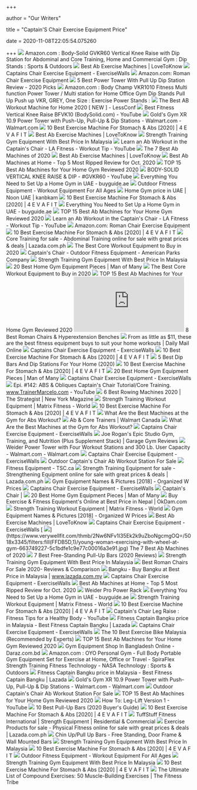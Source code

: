 +++
        
author = "Our Writers"
        
title = "Captain'S Chair Exercise Equipment Price"
        
date = 2020-11-08T22:05:54.075260
        
+++
[ ![](https://images-na.ssl-images-amazon.com/images/I/61FnrCLi4bL._AC_SY879_.jpg)](https://images-na.ssl-images-amazon.com/images/I/61FnrCLi4bL._AC_SY879_.jpg) Amazon.com : Body-Solid GVKR60 Vertical Knee Raise with Dip Station for  Abdominal and Core Training, Home and Commercial Gym : Dip Stands : Sports  & Outdoors
[ ![](https://cf.ltkcdn.net/exercise/images/std/167459-245x425-BestFitnessVertKneeStation.jpg)](https://cf.ltkcdn.net/exercise/images/std/167459-245x425-BestFitnessVertKneeStation.jpg) Best Ab Exercise Machines | LoveToKnow
[ ![](https://lh3.googleusercontent.com/proxy/Tqmd8iMblc444PqTM9FFIHzu6nVenqOMOUtxdVRm2VMRAIE-RuWmF5_bg5TZDhK6qaHk03pA-NJ2rqyx7_PkF27DR5UuazTQ0pftsC_2wVIPNWAK0_zU6FZ4-MlpSg=s0-d)](https://lh3.googleusercontent.com/proxy/Tqmd8iMblc444PqTM9FFIHzu6nVenqOMOUtxdVRm2VMRAIE-RuWmF5_bg5TZDhK6qaHk03pA-NJ2rqyx7_PkF27DR5UuazTQ0pftsC_2wVIPNWAK0_zU6FZ4-MlpSg=s0-d) Captains Chair Exercise Equipment - ExerciseWalls
[ ![](https://m.media-amazon.com/images/I/5193YaMk5gL._AC_UY218_.jpg)](https://m.media-amazon.com/images/I/5193YaMk5gL._AC_UY218_.jpg) Amazon.com: Roman Chair Exercise Equipment
[ ![](https://www.bestromanchair.com/wp-content/uploads/2016/12/xmark-power-tower.jpg)](https://www.bestromanchair.com/wp-content/uploads/2016/12/xmark-power-tower.jpg) 5 Best Power Tower With Pull Up Dip Station Review - 2020 Picks
[ ![](https://m.media-amazon.com/images/S/aplus-media/vc/42416fde-4809-4391-a0c1-9c32fd105cfa._SR970,300_.jpg)](https://m.media-amazon.com/images/S/aplus-media/vc/42416fde-4809-4391-a0c1-9c32fd105cfa._SR970,300_.jpg) Amazon.com : Body Champ VKR1010 Fitness Multi function Power Tower / Multi  station for Home Office Gym Dip Stands Pull Up Push up VKR, GREY, One Size  : Exercise Power Stands :
[ ![](https://lessconf.com/wp-content/uploads/2020/02/best-ab-workout-machine-for-home-2020.jpg)](https://lessconf.com/wp-content/uploads/2020/02/best-ab-workout-machine-for-home-2020.jpg) The Best AB Workout Machine for Home 2020 [ NEW ] - LessConf
[ ![](https://i.ytimg.com/vi/aJF99OreIV8/sddefault.jpg)](https://i.ytimg.com/vi/aJF99OreIV8/sddefault.jpg) Best Fitness Vertical Knee Raise BFVK10 (BodySolid.com) - YouTube
[ ![](https://i5.walmartimages.com/asr/10c122b2-a943-4b3f-9b67-d8d86fd18ac6_1.29d55bef1000f04aff0829421ef0db62.jpeg?odnWidth=450&odnHeight=450&odnBg=ffffff)](https://i5.walmartimages.com/asr/10c122b2-a943-4b3f-9b67-d8d86fd18ac6_1.29d55bef1000f04aff0829421ef0db62.jpeg?odnWidth=450&odnHeight=450&odnBg=ffffff) Gold's Gym XR 10.9 Power Tower with Push-Up, Pull-Up & Dip Stations -  Walmart.com - Walmart.com
[ ![](https://4evafit-com.exactdn.com/wp-content/uploads/2020/03/exercise-machine-for-stomach-abs-1.jpg)](https://4evafit-com.exactdn.com/wp-content/uploads/2020/03/exercise-machine-for-stomach-abs-1.jpg) 10 Best Exercise Machine For Stomach & Abs [2020] | 4 E V A F I T
[ ![](https://cf.ltkcdn.net/exercise/images/std/167477-425x356-ApexRomanBench_amz.jpg)](https://cf.ltkcdn.net/exercise/images/std/167477-425x356-ApexRomanBench_amz.jpg) Best Ab Exercise Machines | LoveToKnow
[ ![](https://my-test-11.slatic.net/p/932df1adf44f749c0f2bbf9312e45a0f.jpg)](https://my-test-11.slatic.net/p/932df1adf44f749c0f2bbf9312e45a0f.jpg) Strength Training Gym Equipment With Best Price In Malaysia
[ ![](https://i.ytimg.com/vi/bszgACEscFA/maxresdefault.jpg)](https://i.ytimg.com/vi/bszgACEscFA/maxresdefault.jpg) Learn an Ab Workout in the Captain's Chair - LA Fitness - Workout Tip -  YouTube
[ ![](https://www.verywellfit.com/thmb/DNFS7S-t85aqgankS08rvmGgJYU=/900x0/filters:no_upscale():max_bytes(150000):strip_icc()/61mGk5HukOL._SL1400_-5a4e94d34e4f7d003a3d5b81.jpg)](https://www.verywellfit.com/thmb/DNFS7S-t85aqgankS08rvmGgJYU=/900x0/filters:no_upscale():max_bytes(150000):strip_icc()/61mGk5HukOL._SL1400_-5a4e94d34e4f7d003a3d5b81.jpg) The 7 Best Ab Machines of 2020
[ ![](https://cf.ltkcdn.net/exercise/images/orig/167457-349x423-GoFitStabilityBall.jpg)](https://cf.ltkcdn.net/exercise/images/orig/167457-349x423-GoFitStabilityBall.jpg) Best Ab Exercise Machines | LoveToKnow
[ ![](https://cdn-ajjec.nitrocdn.com/pmclQDYaEYkDzRpYJXzhmNnotluYXfdp/assets/static/optimized/rev-98de1bd/wp-content/uploads/2016/07/ab-machines-768x507.jpg)](https://cdn-ajjec.nitrocdn.com/pmclQDYaEYkDzRpYJXzhmNnotluYXfdp/assets/static/optimized/rev-98de1bd/wp-content/uploads/2016/07/ab-machines-768x507.jpg) Best Ab Machines at Home - Top 5 Most Ripped Review for Oct. 2020
[ ![](https://m.media-amazon.com/images/I/41cyCGeAtDL.jpg)](https://m.media-amazon.com/images/I/41cyCGeAtDL.jpg) TOP 15 Best Ab Machines for Your Home Gym Reviewed 2020
[ ![](https://i.ytimg.com/vi/4mA4Izx4dYA/hqdefault.jpg)](https://i.ytimg.com/vi/4mA4Izx4dYA/hqdefault.jpg) BODY-SOLID VERTICAL KNEE RAISE & DIP - #GVKR60 - YouTube
[ ![](https://buyguide.ae/wp-content/uploads/2019/08/home_gym_-3-1280x720.jpg)](https://buyguide.ae/wp-content/uploads/2019/08/home_gym_-3-1280x720.jpg) Everything You Need to Set Up a Home Gym in UAE - buyguide.ae
[ ![](https://mk0aps201827rulidqhi.kinstacdn.com/content/uploads/2018/06/FITT166FRONT-430x287.png)](https://mk0aps201827rulidqhi.kinstacdn.com/content/uploads/2018/06/FITT166FRONT-430x287.png) Outdoor Fitness Equipment - Workout Equipment For All Ages
[ ![](https://k.nooncdn.com/t_desktop-pdp-v1/v1519912235/N13492927A_1.jpg)](https://k.nooncdn.com/t_desktop-pdp-v1/v1519912235/N13492927A_1.jpg) Home Gym price in UAE | Noon UAE | kanbkam
[ ![](https://4evafit-com.exactdn.com/wp-content/uploads/2020/07/exercise-machine-for-stomach-abs-300x223.jpg?strip=all&lossy=1)](https://4evafit-com.exactdn.com/wp-content/uploads/2020/07/exercise-machine-for-stomach-abs-300x223.jpg?strip=all&lossy=1) 10 Best Exercise Machine For Stomach & Abs [2020] | 4 E V A F I T
[ ![](https://buyguide.ae/wp-content/uploads/2020/07/Multi-functional-Weight-Lifting-Bench.jpg)](https://buyguide.ae/wp-content/uploads/2020/07/Multi-functional-Weight-Lifting-Bench.jpg) Everything You Need to Set Up a Home Gym in UAE - buyguide.ae
[ ![](https://m.media-amazon.com/images/I/41guuewW7XL.jpg)](https://m.media-amazon.com/images/I/41guuewW7XL.jpg) TOP 15 Best Ab Machines for Your Home Gym Reviewed 2020
[ ![](https://i.ytimg.com/vi/bszgACEscFA/hqdefault.jpg)](https://i.ytimg.com/vi/bszgACEscFA/hqdefault.jpg) Learn an Ab Workout in the Captain's Chair - LA Fitness - Workout Tip -  YouTube
[ ![](https://m.media-amazon.com/images/I/41zlUeVxMpL._SS400_.jpg)](https://m.media-amazon.com/images/I/41zlUeVxMpL._SS400_.jpg) Amazon.com: Roman Chair Exercise Equipment
[ ![](https://4evafit-com.exactdn.com/wp-content/uploads/2020/03/exercise-bench-workouts-1.jpg?strip=all&lossy=1&fit=1024%2C1024&ssl=1)](https://4evafit-com.exactdn.com/wp-content/uploads/2020/03/exercise-bench-workouts-1.jpg?strip=all&lossy=1&fit=1024%2C1024&ssl=1) 10 Best Exercise Machine For Stomach & Abs [2020] | 4 E V A F I T
[ ![](https://ph-test-11.slatic.net/p/4119a648d48d04d476b6766f0ef3556c.jpg)](https://ph-test-11.slatic.net/p/4119a648d48d04d476b6766f0ef3556c.jpg) Core Training for sale - Abdominal Training online for sale with great  prices & deals | Lazada.com.ph
[ ![](https://www.verywellfit.com/thmb/T6hyr2y3oiyIsJnujHYSa-NyAxA=/2121x1193/smart/filters:no_upscale()/GettyImages-763158479-5b18fe4f3de4230037c2220f.jpg)](https://www.verywellfit.com/thmb/T6hyr2y3oiyIsJnujHYSa-NyAxA=/2121x1193/smart/filters:no_upscale()/GettyImages-763158479-5b18fe4f3de4230037c2220f.jpg) The Best Core Workout Equipment to Buy in 2020
[ ![](https://www.americanparkscompany.com/media/catalog/product/u/p/up167-captains-chair_3.jpg)](https://www.americanparkscompany.com/media/catalog/product/u/p/up167-captains-chair_3.jpg) Captain's Chair - Outdoor Fitness Equipment - American Parks Company
[ ![](https://my-test-11.slatic.net/p/56d2c8c73b7fc7104c7d54625837417b.jpg)](https://my-test-11.slatic.net/p/56d2c8c73b7fc7104c7d54625837417b.jpg) Strength Training Gym Equipment With Best Price In Malaysia
[ ![](https://manofmany.com/wp-content/uploads/2020/05/Home-Workout-Equipment-1-1280x720.jpg)](https://manofmany.com/wp-content/uploads/2020/05/Home-Workout-Equipment-1-1280x720.jpg) 20 Best Home Gym Equipment Pieces | Man of Many
[ ![](https://www.verywellfit.com/thmb/TDUxghuTQ79riN_IuUabGVWy9oY=/2121x1414/filters:no_upscale():max_bytes(150000):strip_icc()/GettyImages-723523605-5b18fdef3de4230037c218aa.jpg)](https://www.verywellfit.com/thmb/TDUxghuTQ79riN_IuUabGVWy9oY=/2121x1414/filters:no_upscale():max_bytes(150000):strip_icc()/GettyImages-723523605-5b18fdef3de4230037c218aa.jpg) The Best Core Workout Equipment to Buy in 2020
[ ![](https://m.media-amazon.com/images/I/510RXX8BdIL.jpg)](https://m.media-amazon.com/images/I/510RXX8BdIL.jpg) TOP 15 Best Ab Machines for Your Home Gym Reviewed 2020
[ ![](https://abmachinesguide.com/wp-content/plugins/aawp/public/image.php?url=aHR0cHM6Ly9tLm1lZGlhLWFtYXpvbi5jb20vaW1hZ2VzL0kvNTE5VGJUanVOMkwuanBn)](https://abmachinesguide.com/wp-content/plugins/aawp/public/image.php?url=aHR0cHM6Ly9tLm1lZGlhLWFtYXpvbi5jb20vaW1hZ2VzL0kvNTE5VGJUanVOMkwuanBn) 8 Best Roman Chairs & Hyperextension Benches
[ ![](https://i.dailymail.co.uk/1s/2020/03/30/05/26569940-0-image-a-5_1585545200572.jpg)](https://i.dailymail.co.uk/1s/2020/03/30/05/26569940-0-image-a-5_1585545200572.jpg) From as little as $11, these are the best fitness equipment buys to suit  your home workouts | Daily Mail Online
[ ![](https://www.verywellfit.com/thmb/nuvmLP6_LVaiKXpd8KL4IW-1uSI=/1000x667/filters:no_upscale():max_bytes(150000):strip_icc()/61F40AJYjjL._SL1000_-5b18fc863418c600375be8f4.jpg)](https://www.verywellfit.com/thmb/nuvmLP6_LVaiKXpd8KL4IW-1uSI=/1000x667/filters:no_upscale():max_bytes(150000):strip_icc()/61F40AJYjjL._SL1000_-5b18fc863418c600375be8f4.jpg) Captains Chair Exercise Equipment - ExerciseWalls
[ ![](https://4evafit.com/wp-content/uploads/2020/03/exercise-bench-workouts-4evafit.jpg)](https://4evafit.com/wp-content/uploads/2020/03/exercise-bench-workouts-4evafit.jpg) 10 Best Exercise Machine For Stomach & Abs [2020] | 4 E V A F I T
[ ![](https://www.livin3.com/wp-content/uploads/2018/06/home-dip-bar.jpg)](https://www.livin3.com/wp-content/uploads/2018/06/home-dip-bar.jpg) 5 Best Dip Bars And Dip Stations For Your Home (2020)
[ ![](https://4evafit-com.exactdn.com/wp-content/uploads/2020/06/home-walking-machine-Bowflex-TreadClimber-TC100-768x576.jpg?strip=all&lossy=1&ssl=1)](https://4evafit-com.exactdn.com/wp-content/uploads/2020/06/home-walking-machine-Bowflex-TreadClimber-TC100-768x576.jpg?strip=all&lossy=1&ssl=1) 10 Best Exercise Machine For Stomach & Abs [2020] | 4 E V A F I T
[ ![](https://manofmany.com/wp-content/uploads/2020/05/Concept2-Model-D-Indoor-Rowing-Machine.jpg)](https://manofmany.com/wp-content/uploads/2020/05/Concept2-Model-D-Indoor-Rowing-Machine.jpg) 20 Best Home Gym Equipment Pieces | Man of Many
[ ![](https://lh4.googleusercontent.com/proxy/tEYrUQ3LAK2qpP3GISibZZdjRC-xk_5vM5TY1T-FCCqYuQCQsV7lS2xIahvB1uTKhCFCYtXHUAK_VFgLiwxD_xRVdx0NXczHl4mfOaldlQJVFsY=s0-d)](https://lh4.googleusercontent.com/proxy/tEYrUQ3LAK2qpP3GISibZZdjRC-xk_5vM5TY1T-FCCqYuQCQsV7lS2xIahvB1uTKhCFCYtXHUAK_VFgLiwxD_xRVdx0NXczHl4mfOaldlQJVFsY=s0-d) Captains Chair Exercise Equipment - ExerciseWalls
[ ![](https://i.ytimg.com/vi/UxB_y3PgSAM/hqdefault.jpg)](https://i.ytimg.com/vi/UxB_y3PgSAM/hqdefault.jpg) Epi. #142: ABS & Obliques Captain's Chair Tutorial/Core Training.  www.TrainerMarcelo.com - YouTube
[ ![](https://pyxis.nymag.com/v1/imgs/03b/7bd/ed2dee7a8117ab7b48ae35f2d3e75d3f7a-rowing-machine-lede.rsquare.w700.jpg)](https://pyxis.nymag.com/v1/imgs/03b/7bd/ed2dee7a8117ab7b48ae35f2d3e75d3f7a-rowing-machine-lede.rsquare.w700.jpg) 6 Best Rowing Machines 2020 | The Strategist | New York Magazine
[ ![](https://images.jhtassets.com/98deb3f2f34d0984950be8fc970183498244caae/)](https://images.jhtassets.com/98deb3f2f34d0984950be8fc970183498244caae/) Strength Training Workout Equipment | Matrix Fitness - World
[ ![](https://4evafit-com.exactdn.com/wp-content/uploads/2020/11/LifeSpan-Fitness-TR2000e-Treadmill-Review-768x403.jpg?strip=all&lossy=1&ssl=1)](https://4evafit-com.exactdn.com/wp-content/uploads/2020/11/LifeSpan-Fitness-TR2000e-Treadmill-Review-768x403.jpg?strip=all&lossy=1&ssl=1) 10 Best Exercise Machine For Stomach & Abs [2020] | 4 E V A F I T
[ ![](https://fitbodybuzz.com/wp-content/uploads/2020/06/Body-Solid-GVKR60.jpg)](https://fitbodybuzz.com/wp-content/uploads/2020/06/Body-Solid-GVKR60.jpg) What Are the Best Machines at the Gym for Abs Workout?
[ ![](http://i5.walmartimages.com/asr/b56c5b68-d489-4df3-8ca6-0aed37947bdf_1.fa85d4e4bc2ac8d4cd5707fea61e67a6.jpeg?odnBg=ffffff)](http://i5.walmartimages.com/asr/b56c5b68-d489-4df3-8ca6-0aed37947bdf_1.fa85d4e4bc2ac8d4cd5707fea61e67a6.jpeg?odnBg=ffffff) Ab & Core Trainers | Walmart Canada
[ ![](https://fitbodybuzz.com/wp-content/uploads/2015/05/ABS-WORKOUT-EQUIPMENT.png)](https://fitbodybuzz.com/wp-content/uploads/2015/05/ABS-WORKOUT-EQUIPMENT.png) What Are the Best Machines at the Gym for Abs Workout?
[ ![](https://images.yaoota.com/2bqIztsdjpyWCy_4MYeqTWwU0Yo=/trim/yaootaweb-production-sa/media/crawledproductimages/4f0d77022dbecf08b6c2e238d2125230c05279a7.jpg)](https://images.yaoota.com/2bqIztsdjpyWCy_4MYeqTWwU0Yo=/trim/yaootaweb-production-sa/media/crawledproductimages/4f0d77022dbecf08b6c2e238d2125230c05279a7.jpg) Captains Chair Exercise Equipment - ExerciseWalls
[ ![](https://img.gs/kjrgscdmbm/1160/https://www.garagegymreviews.com/articles/images/Joe%20Rogan%20Studio%20Gym%20Nutrition%20Training%20Supplements%20(2).png)](https://img.gs/kjrgscdmbm/1160/https://www.garagegymreviews.com/articles/images/Joe%20Rogan%20Studio%20Gym%20Nutrition%20Training%20Supplements%20(2).png) Joe Rogan's Epic Studio Gym, Training, and Nutrition (Plus Supplement  Stack) | Garage Gym Reviews
[ ![](https://i5.walmartimages.com/asr/d1433439-7fc9-4f09-9454-935590872a06.2594ea19f9a52a8571b013df1158fa8b.jpeg)](https://i5.walmartimages.com/asr/d1433439-7fc9-4f09-9454-935590872a06.2594ea19f9a52a8571b013df1158fa8b.jpeg) Weider Power Tower with Four Workout Stations and 300 Lb. User Capacity -  Walmart.com - Walmart.com
[ ![](https://lh6.googleusercontent.com/proxy/24Jx0Er3_2rDKyodka7yJ138rBVm6dPUpiKlsstLwUElORCQrH0UbMfIxuDjw_A63a1AsCNOmNrnClVLWx2xrFtyk9A3A9gheEGCSFzEyi1DRZMUUIgu1qn0c61GbaSLJiE5aXDI=s0-d)](https://lh6.googleusercontent.com/proxy/24Jx0Er3_2rDKyodka7yJ138rBVm6dPUpiKlsstLwUElORCQrH0UbMfIxuDjw_A63a1AsCNOmNrnClVLWx2xrFtyk9A3A9gheEGCSFzEyi1DRZMUUIgu1qn0c61GbaSLJiE5aXDI=s0-d) Captains Chair Exercise Equipment - ExerciseWalls
[ ![](https://adventureplaysystems.com/content/uploads/2018/06/FIT167SFRONT.png)](https://adventureplaysystems.com/content/uploads/2018/06/FIT167SFRONT.png) Outdoor Captain's Chair Ab Workout Station For Sale
[ ![](https://src.tscimg.ca/content/en_CA/Images/Category/Health/VideoThumb/2020/FITNESSATHOME_ROSALIE_WORKOUT2_COVID_APRIL2020.jpg)](https://src.tscimg.ca/content/en_CA/Images/Category/Health/VideoThumb/2020/FITNESSATHOME_ROSALIE_WORKOUT2_COVID_APRIL2020.jpg) Fitness Equipment - TSC.ca
[ ![](https://ph-live-01.slatic.net/p/95b5ef458c88acfca7ca95297f8144b4.png)](https://ph-live-01.slatic.net/p/95b5ef458c88acfca7ca95297f8144b4.png) Strength Training Equipment for sale - Strengthening Equipment online for  sale with great prices & deals | Lazada.com.ph
[ ![](https://i.ytimg.com/vi/onDoag5V4yY/maxresdefault.jpg)](https://i.ytimg.com/vi/onDoag5V4yY/maxresdefault.jpg) Gym Equipment Names & Pictures [2018] - Organized W Prices
[ ![](https://lh3.googleusercontent.com/proxy/V-9U7VdntpZstup0kiWwMdv1OjyeVUpQytI0cDWXiPxM6pU4MlSl0EZdw_H_EWnqnjVu7KIrny0PFumHsrAcfOj2qEy5_owy9AY0iov0-JQOaUoKJg9bT0KFxrdWGxB-TfPGXS7vzfjlrUYfTAx-gd4=s0-d)](https://lh3.googleusercontent.com/proxy/V-9U7VdntpZstup0kiWwMdv1OjyeVUpQytI0cDWXiPxM6pU4MlSl0EZdw_H_EWnqnjVu7KIrny0PFumHsrAcfOj2qEy5_owy9AY0iov0-JQOaUoKJg9bT0KFxrdWGxB-TfPGXS7vzfjlrUYfTAx-gd4=s0-d) Captains Chair Exercise Equipment - ExerciseWalls
[ ![](https://www.actionfitoutdoors.com/wp-content/uploads/2013/11/up167-Captains-Chair.jpg)](https://www.actionfitoutdoors.com/wp-content/uploads/2013/11/up167-Captains-Chair.jpg) Captain's Chair |
[ ![](https://manofmany.com/wp-content/uploads/2020/05/Body-Solid-StrengthTech-EXM2500S-Home-Gym.jpg)](https://manofmany.com/wp-content/uploads/2020/05/Body-Solid-StrengthTech-EXM2500S-Home-Gym.jpg) 20 Best Home Gym Equipment Pieces | Man of Many
[ ![](https://www.okdam.com/public/images/upload/category/fitness-equipment-01.jpg)](https://www.okdam.com/public/images/upload/category/fitness-equipment-01.jpg) Buy Exercise & Fitness Equipment's Online at Best Price in Nepal | OkDam.com
[ ![](https://images.jhtassets.com/30147f63194b1629088320d6cb8bb303450a5455/)](https://images.jhtassets.com/30147f63194b1629088320d6cb8bb303450a5455/) Strength Training Workout Equipment | Matrix Fitness - World
[ ![](https://garagegymplanner.com/wp-content/uploads/2017/05/17-Leg-Press-Machine.jpg)](https://garagegymplanner.com/wp-content/uploads/2017/05/17-Leg-Press-Machine.jpg) Gym Equipment Names & Pictures [2018] - Organized W Prices
[ ![](https://cf.ltkcdn.net/exercise/images/std/167476-425x425-Lifestyle_ball_FBPC_promo_web.jpg)](https://cf.ltkcdn.net/exercise/images/std/167476-425x425-Lifestyle_ball_FBPC_promo_web.jpg) Best Ab Exercise Machines | LoveToKnow
[ ![](https://lh4.googleusercontent.com/proxy/RrIpeZ-C5F8vEAkudMMP_Cxb2jIPyLXbATJmftN0pmohUdJgzCIwcE1YxL1xCtrWOeAlBNtb-pxTie9SjK0kuGAwAjfbe84D2kASPVHm0THTvBUdsgl55WbOnp58qP8DbCaidsQ=s0-d)](https://lh4.googleusercontent.com/proxy/RrIpeZ-C5F8vEAkudMMP_Cxb2jIPyLXbATJmftN0pmohUdJgzCIwcE1YxL1xCtrWOeAlBNtb-pxTie9SjK0kuGAwAjfbe84D2kASPVHm0THTvBUdsgl55WbOnp58qP8DbCaidsQ=s0-d) Captains Chair Exercise Equipment - ExerciseWalls
[ ![](https://www.verywellfit.com/thmb/2Nw6NFv1I35Ek2k9uZboNgcmgOQ=/5018x3345/filters:fill(FFDB5D,1)/young-woman-exercising-with-wheel-at-gym-663749227-5c1bdfe1c9e77c00016a3e91.jpg)](https://www.verywellfit.com/thmb/2Nw6NFv1I35Ek2k9uZboNgcmgOQ=/5018x3345/filters:fill(FFDB5D,1)/young-woman-exercising-with-wheel-at-gym-663749227-5c1bdfe1c9e77c00016a3e91.jpg) The 7 Best Ab Machines of 2020
[ ![](https://www.fitnessverve.com/wp-content/uploads/elementor/thumbs/Stamina-Outdoor-Power-Tower-Pro-1-osetbco8yyhxfblhdr6qvwnqzi9lv8q9osf7fk8uyg.jpg)](https://www.fitnessverve.com/wp-content/uploads/elementor/thumbs/Stamina-Outdoor-Power-Tower-Pro-1-osetbco8yyhxfblhdr6qvwnqzi9lv8q9osf7fk8uyg.jpg) 7 Best Free-Standing Pull-Up Bars (2020 Reviews)
[ ![](https://my-test-11.slatic.net/p/cb064249cb49bcaa873213897d2fb7f3.jpg)](https://my-test-11.slatic.net/p/cb064249cb49bcaa873213897d2fb7f3.jpg) Strength Training Gym Equipment With Best Price In Malaysia
[ ![](https://www.bestromanchair.com/wp-content/uploads/2016/12/bowflex-bodytower-roman-chair-300x300.jpg)](https://www.bestromanchair.com/wp-content/uploads/2016/12/bowflex-bodytower-roman-chair-300x300.jpg) Best Roman Chairs For Sale 2020- Reviews & Comparison
[ ![](https://my-test-11.slatic.net/p/555e8ab5d3a0ed8009ece4c2dcbe5481.jpg)](https://my-test-11.slatic.net/p/555e8ab5d3a0ed8009ece4c2dcbe5481.jpg) Bangku - Buy Bangku at Best Price in Malaysia | www.lazada.com.my
[ ![](https://cf3.s3.souqcdn.com/item/2015/10/28/93/87/91/0/item_XL_9387910_10333972.jpg)](https://cf3.s3.souqcdn.com/item/2015/10/28/93/87/91/0/item_XL_9387910_10333972.jpg) Captains Chair Exercise Equipment - ExerciseWalls
[ ![](https://m.media-amazon.com/images/I/413r+NnLoLL.jpg)](https://m.media-amazon.com/images/I/413r+NnLoLL.jpg) Best Ab Machines at Home - Top 5 Most Ripped Review for Oct. 2020
[ ![](https://c.shld.net/rpx/i/s/i/spin/image/spin_prod_898150512?hei=333&wid=333&op_sharpen=1)](https://c.shld.net/rpx/i/s/i/spin/image/spin_prod_898150512?hei=333&wid=333&op_sharpen=1) Weider Pro Power Rack
[ ![](https://buyguide.ae/wp-content/uploads/2020/07/Marshall-Fitness-Spinning-Bike-794x1024.jpg)](https://buyguide.ae/wp-content/uploads/2020/07/Marshall-Fitness-Spinning-Bike-794x1024.jpg) Everything You Need to Set Up a Home Gym in UAE - buyguide.ae
[ ![](https://images.jhtassets.com/1c0fabc9f4d11d70b99a1d27190b126f3ec5375e/)](https://images.jhtassets.com/1c0fabc9f4d11d70b99a1d27190b126f3ec5375e/) Strength Training Workout Equipment | Matrix Fitness - World
[ ![](https://4evafit-com.exactdn.com/wp-content/uploads/2020/03/multi-function-power-tower.jpg?strip=all&lossy=1&resize=464%2C700&ssl=1)](https://4evafit-com.exactdn.com/wp-content/uploads/2020/03/multi-function-power-tower.jpg?strip=all&lossy=1&resize=464%2C700&ssl=1) 10 Best Exercise Machine For Stomach & Abs [2020] | 4 E V A F I T
[ ![](https://i.ytimg.com/vi/bpwnud0o6-A/maxresdefault.jpg)](https://i.ytimg.com/vi/bpwnud0o6-A/maxresdefault.jpg) Captain's Chair Leg Raise : Fitness Tips for a Healthy Body - YouTube
[ ![](https://my-test-11.slatic.net/p/555336e93ae13adc62a44acbcfa87d08.jpg)](https://my-test-11.slatic.net/p/555336e93ae13adc62a44acbcfa87d08.jpg) Fitness Captain Bangku price in Malaysia - Best Fitness Captain Bangku |  Lazada
[ ![](https://i.ebayimg.com/images/g/9YoAAOSw3IxdOrv6/s-l300.jpg)](https://i.ebayimg.com/images/g/9YoAAOSw3IxdOrv6/s-l300.jpg) Captains Chair Exercise Equipment - ExerciseWalls
[ ![](https://auntiereviews.com/wp-content/uploads/2020/07/What-are-the-best-exercise-bikes-Malaysia-1024x536.jpg)](https://auntiereviews.com/wp-content/uploads/2020/07/What-are-the-best-exercise-bikes-Malaysia-1024x536.jpg) The 10 Best Exercise Bike Malaysia (Recommended by Experts)
[ ![](https://m.media-amazon.com/images/I/416Ff0kvhvL.jpg)](https://m.media-amazon.com/images/I/416Ff0kvhvL.jpg) TOP 15 Best Ab Machines for Your Home Gym Reviewed 2020
[ ![](https://static-01.daraz.com.bd/p/dd4a304d881d4af59877e98fe0346651.jpg)](https://static-01.daraz.com.bd/p/dd4a304d881d4af59877e98fe0346651.jpg) Gym Equipment Shop In Bangladesh Online - Daraz.com.bd
[ ![](https://images-na.ssl-images-amazon.com/images/I/71Vtp4Ll4pL._AC_SL1500_.jpg)](https://images-na.ssl-images-amazon.com/images/I/71Vtp4Ll4pL._AC_SL1500_.jpg) Amazon.com : OYO Personal Gym - Full Body Portable Gym Equipment Set for  Exercise at Home, Office or Travel - SpiraFlex Strength Training Fitness  Technology - NASA Technology : Sports & Outdoors
[ ![](https://my-test-11.slatic.net/p/9af6e4e41abce0d413135e38e6384e02.jpg)](https://my-test-11.slatic.net/p/9af6e4e41abce0d413135e38e6384e02.jpg) Fitness Captain Bangku price in Malaysia - Best Fitness Captain Bangku |  Lazada
[ ![](https://i5.walmartimages.com/dfw/6e29e393-685e/k2-_812391ac-97ad-4f40-b1db-775e9adacf0c.v1.jpg)](https://i5.walmartimages.com/dfw/6e29e393-685e/k2-_812391ac-97ad-4f40-b1db-775e9adacf0c.v1.jpg) Gold's Gym XR 10.9 Power Tower with Push-Up, Pull-Up & Dip Stations -  Walmart.com - Walmart.com
[ ![](https://mk0aps201827rulidqhi.kinstacdn.com/content/uploads/2020/09/iStock-1026060858-1024x768-1.jpg)](https://mk0aps201827rulidqhi.kinstacdn.com/content/uploads/2020/09/iStock-1026060858-1024x768-1.jpg) Outdoor Captain's Chair Ab Workout Station For Sale
[ ![](https://m.media-amazon.com/images/I/31ytBeZCMuL.jpg)](https://m.media-amazon.com/images/I/31ytBeZCMuL.jpg) TOP 15 Best Ab Machines for Your Home Gym Reviewed 2020
[ ![](https://i.ytimg.com/vi/ghwdoXHeiIk/maxresdefault.jpg)](https://i.ytimg.com/vi/ghwdoXHeiIk/maxresdefault.jpg) How To: Leg-Lift Version 1 - YouTube
[ ![](https://www.fitnessverve.com/wp-content/uploads/elementor/thumbs/Steelbody-STB-98501-Power-Tower-2-osevfbym0rwjplb6x1yohrua5fvjebz12r4r1gtu0c.jpg)](https://www.fitnessverve.com/wp-content/uploads/elementor/thumbs/Steelbody-STB-98501-Power-Tower-2-osevfbym0rwjplb6x1yohrua5fvjebz12r4r1gtu0c.jpg) 10 Best Pull-Up Bars (2020 Buyer's Guide)
[ ![](https://4evafit-com.exactdn.com/wp-content/uploads/2020/03/exercise-bench-workouts..-1.jpg?strip=all&lossy=1&ssl=1)](https://4evafit-com.exactdn.com/wp-content/uploads/2020/03/exercise-bench-workouts..-1.jpg?strip=all&lossy=1&ssl=1) 10 Best Exercise Machine For Stomach & Abs [2020] | 4 E V A F I T
[ ![](https://www.tuffstuffitness.com/wp-content/uploads/TuffStuff-Residential-Light-Commercial-Strength-Equipment-min.jpg)](https://www.tuffstuffitness.com/wp-content/uploads/TuffStuff-Residential-Light-Commercial-Strength-Equipment-min.jpg) TuffStuff Fitness International | Strength Equipment | Residential &  Commercial
[ ![](https://ph-live-03.slatic.net/original/51a6fc7e7953e0ac0a78c28d54498f5d.jpg)](https://ph-live-03.slatic.net/original/51a6fc7e7953e0ac0a78c28d54498f5d.jpg) Exercise Products for sale - Physical Fitness online for sale with great  prices & deals | Lazada.com.ph
[ ![](https://4xldz32lbbz1weo761rgacrq-wpengine.netdna-ssl.com/wp-content/uploads/2019/10/iron-gym-pull-up-247x296.jpg)](https://4xldz32lbbz1weo761rgacrq-wpengine.netdna-ssl.com/wp-content/uploads/2019/10/iron-gym-pull-up-247x296.jpg) Chin Up/Pull Up Bars - Free Standing, Door Frame & Wall Mounted Bars
[ ![](https://my-test-11.slatic.net/p/25fbde9737f62b22e3e71e47cce5ae7e.png)](https://my-test-11.slatic.net/p/25fbde9737f62b22e3e71e47cce5ae7e.png) Strength Training Gym Equipment With Best Price In Malaysia
[ ![](https://4evafit-com.exactdn.com/wp-content/uploads/2020/03/30-minute-treadmill-workouts-for-weight-loss-nordictrack-T-6.jpg?strip=all&lossy=1&ssl=1)](https://4evafit-com.exactdn.com/wp-content/uploads/2020/03/30-minute-treadmill-workouts-for-weight-loss-nordictrack-T-6.jpg?strip=all&lossy=1&ssl=1) 10 Best Exercise Machine For Stomach & Abs [2020] | 4 E V A F I T
[ ![](https://mk0aps201827rulidqhi.kinstacdn.com/content/uploads/2018/06/FIT354FRONT-430x287.png)](https://mk0aps201827rulidqhi.kinstacdn.com/content/uploads/2018/06/FIT354FRONT-430x287.png) Outdoor Fitness Equipment - Workout Equipment For All Ages
[ ![](https://my-test-11.slatic.net/p/30b2bc4b96e23a39c8db5e16ad27cbd7.jpg)](https://my-test-11.slatic.net/p/30b2bc4b96e23a39c8db5e16ad27cbd7.jpg) Strength Training Gym Equipment With Best Price In Malaysia
[ ![](https://4evafit-com.exactdn.com/wp-content/uploads/2020/03/ProGear-225-768x768.jpg?strip=all&lossy=1&ssl=1)](https://4evafit-com.exactdn.com/wp-content/uploads/2020/03/ProGear-225-768x768.jpg?strip=all&lossy=1&ssl=1) 10 Best Exercise Machine For Stomach & Abs [2020] | 4 E V A F I T
[ ![](https://thefitnesstribe.com/wp-content/uploads/2018/08/Depositphotos_47577849_m-2015.jpg)](https://thefitnesstribe.com/wp-content/uploads/2018/08/Depositphotos_47577849_m-2015.jpg) The Ultimate List of Compound Exercises: 50 Muscle-Building Exercises | The  Fitness Tribe
